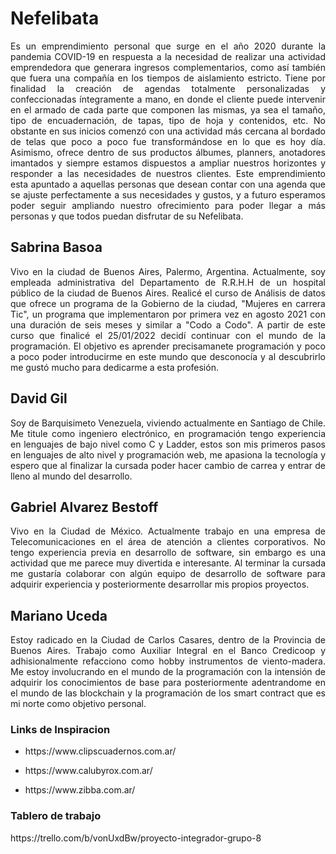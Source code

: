 <h1>Nefelibata</h1>
<p style="text-align: justify">Es un emprendimiento personal que surge en el año 2020 durante la pandemia COVID-19 en respuesta a la necesidad de realizar una actividad emprendedora que generara ingresos complementarios, como así también que fuera una compañía en los tiempos de aislamiento estricto.
Tiene por finalidad la creación de agendas totalmente personalizadas y confeccionadas íntegramente a mano, en donde el cliente puede intervenir en el armado de cada parte que componen las mismas, ya sea el tamaño, tipo de encuadernación, de tapas, tipo de hoja y contenidos, etc. No obstante en sus inicios comenzó con una actividad más cercana al bordado de telas que poco a poco fue transformándose en lo que es hoy día.
Asimismo, ofrece dentro de sus productos álbumes, planners, anotadores imantados y siempre estamos dispuestos a ampliar nuestros horizontes y responder a las necesidades de nuestros clientes.
Este emprendimiento esta apuntado a aquellas personas que desean contar con una agenda que se ajuste perfectamente a sus necesidades y gustos, y a futuro esperamos poder seguir ampliando nuestro ofrecimiento para poder llegar a más personas y que todos puedan disfrutar de su Nefelibata.</p>


<h2>Sabrina Basoa</h2>
<p style="text-align: justify">Vivo en la ciudad de Buenos Aires, Palermo, Argentina.
Actualmente, soy empleada administrativa del Departamento de R.R.H.H de un hospital público de la ciudad de Buenos Aires.
Realicé el curso de Análisis de datos que ofrece un programa de la Gobierno de la ciudad, "Mujeres en carrera Tic", un programa que implementaron por primera vez en agosto 2021 con una duración de seis meses y similar a "Codo a Codo". A partir de este curso que finalicé el 25/01/2022 decidí continuar con el mundo de la programación.
El objetivo es aprender precisamanete programación y poco a poco poder introducirme en este mundo que desconocía y al descubrirlo me gustó mucho para dedicarme a esta profesión.</p>

<h2>David Gil</h2>
<p style="text-align: justify">Soy de Barquisimeto Venezuela, viviendo actualmente en Santiago de Chile.
Me titule como ingeniero electrónico, en programación tengo experiencia en lenguajes de bajo nivel como C y Ladder, estos son mis primeros pasos en lenguajes de alto nivel y programación web, me apasiona la tecnología y espero que al finalizar la cursada poder hacer cambio de carrea y entrar de lleno al mundo del desarrollo.
</p>

<h2>Gabriel Alvarez Bestoff</h2>
<p style="text-align: justify">Vivo en la Ciudad de México. Actualmente trabajo en una empresa de Telecomunicaciones en el área de atención a clientes corporativos. No tengo experiencia previa en desarrollo de software, sin embargo es una actividad que me parece muy divertida e interesante. Al terminar la cursada me gustaría colaborar con algún equipo de desarrollo de software para adquirir experiencia y posteriormente desarrollar mis propios proyectos.</p>

<h2>Mariano Uceda</h2>
<p style="text-align: justify"> Estoy radicado en la Ciudad de Carlos Casares, dentro de la Provincia de Buenos Aires.
Trabajo como Auxiliar Integral en el Banco Credicoop y adhisionalmente refacciono como hobby instrumentos de viento-madera. 
Me estoy involucrando en el mundo de la programación con la intensión de adquirir los conocimientos de base para posteriormente adentrandome en el mundo de las blockchain y la programación de los smart contract que es mi norte como objetivo personal.</p>

<h3>Links de Inspiracion</h3>
<ul>
<li><p>https://www.clipscuadernos.com.ar/</p></li>
<li><p>https://www.calubyrox.com.ar/</p></li>
<li><p>https://www.zibba.com.ar/</p></li>
</ul>

<h3>Tablero de trabajo</h3>
<p>https://trello.com/b/vonUxdBw/proyecto-integrador-grupo-8</p>